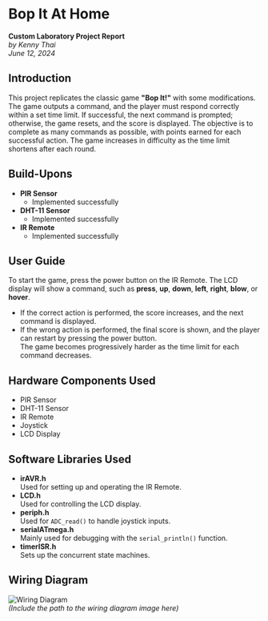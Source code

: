 # Bop It At Home  
**Custom Laboratory Project Report**  
*by Kenny Thai*  
*June 12, 2024*

## Introduction  
This project replicates the classic game **"Bop It!"** with some modifications. The game outputs a command, and the player must respond correctly within a set time limit. If successful, the next command is prompted; otherwise, the game resets, and the score is displayed. The objective is to complete as many commands as possible, with points earned for each successful action. The game increases in difficulty as the time limit shortens after each round.

## Build-Upons  
- **PIR Sensor**  
  - Implemented successfully
- **DHT-11 Sensor**  
  - Implemented successfully
- **IR Remote**  
  - Implemented successfully

## User Guide  
To start the game, press the power button on the IR Remote. The LCD display will show a command, such as **press**, **up**, **down**, **left**, **right**, **blow**, or **hover**.  
- If the correct action is performed, the score increases, and the next command is displayed.
- If the wrong action is performed, the final score is shown, and the player can restart by pressing the power button.  
The game becomes progressively harder as the time limit for each command decreases.

## Hardware Components Used  
- PIR Sensor
- DHT-11 Sensor
- IR Remote
- Joystick
- LCD Display

## Software Libraries Used  
- **irAVR.h**  
  Used for setting up and operating the IR Remote.
- **LCD.h**  
  Used for controlling the LCD display.
- **periph.h**  
  Used for `ADC_read()` to handle joystick inputs.
- **serialATmega.h**  
  Mainly used for debugging with the `serial_println()` function.
- **timerISR.h**  
  Sets up the concurrent state machines.

## Wiring Diagram  
![Wiring Diagram](path/to/your/wiring_diagram_image.png)  
*(Include the path to the wiring diagram image here)*

